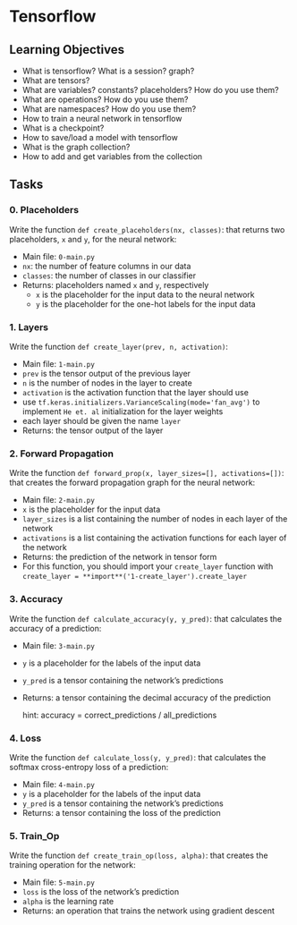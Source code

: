 # Tensorflow

## Learning Objectives

- What is tensorflow?
  What is a session? graph?
- What are tensors?
- What are variables? constants? placeholders? How do you use them?
- What are operations? How do you use them?
- What are namespaces? How do you use them?
- How to train a neural network in tensorflow
- What is a checkpoint?
- How to save/load a model with tensorflow
- What is the graph collection?
- How to add and get variables from the collection

## Tasks

### 0. Placeholders

Write the function `def create_placeholders(nx, classes)`: that returns two placeholders, `x` and `y`, for the neural network:

- Main file: `0-main.py`
- `nx`: the number of feature columns in our data
- `classes`: the number of classes in our classifier
- Returns: placeholders named `x` and `y`, respectively
  - `x` is the placeholder for the input data to the neural network
  - `y` is the placeholder for the one-hot labels for the input data

### 1. Layers

Write the function `def create_layer(prev, n, activation)`:

- Main file: `1-main.py`
- `prev` is the tensor output of the previous layer
- `n` is the number of nodes in the layer to create
- `activation` is the activation function that the layer should use
- use `tf.keras.initializers.VarianceScaling(mode='fan_avg')` to implement `He et. al` initialization for the layer weights
- each layer should be given the name `layer`
- Returns: the tensor output of the layer

### 2. Forward Propagation

Write the function `def forward_prop(x, layer_sizes=[], activations=[])`: that creates the forward propagation graph for the neural network:

- Main file: `2-main.py`
- `x` is the placeholder for the input data
- `layer_sizes` is a list containing the number of nodes in each layer of the network
- `activations` is a list containing the activation functions for each layer of the network
- Returns: the prediction of the network in tensor form
- For this function, you should import your `create_layer` function with `create_layer = **import**('1-create_layer').create_layer`

### 3. Accuracy

Write the function `def calculate_accuracy(y, y_pred)`: that calculates the accuracy of a prediction:

- Main file: `3-main.py`
- `y` is a placeholder for the labels of the input data
- `y_pred` is a tensor containing the network’s predictions
- Returns: a tensor containing the decimal accuracy of the prediction

  hint: accuracy = correct_predictions / all_predictions

### 4. Loss

Write the function `def calculate_loss(y, y_pred)`: that calculates the softmax cross-entropy loss of a prediction:

- Main file: `4-main.py`
- `y` is a placeholder for the labels of the input data
- `y_pred` is a tensor containing the network’s predictions
- Returns: a tensor containing the loss of the prediction

### 5. Train_Op

Write the function `def create_train_op(loss, alpha)`: that creates the training operation for the network:

- Main file: `5-main.py`
- `loss` is the loss of the network’s prediction
- `alpha` is the learning rate
- Returns: an operation that trains the network using gradient descent

